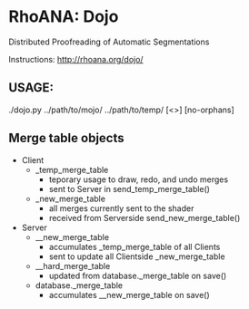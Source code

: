 RhoANA: Dojo
============

Distributed Proofreading of Automatic Segmentations

Instructions: http://rhoana.org/dojo/


## USAGE:

./dojo.py ../path/to/mojo/ ../path/to/temp/ [<<Port Number>>] [no-orphans]


## Merge table objects

- Client
	- \_temp\_merge\_table
		- teporary usage to draw, redo, and undo merges
		- sent to Server in send\_temp\_merge\_table()
	- \_new\_merge\_table
		- all merges currently sent to the shader
		- received from Serverside send\_new\_merge\_table()
- Server
	- \_\_new\_merge\_table
		- accumulates \_temp\_merge\_table of all Clients
		- sent to update all Clientside \_new\_merge\_table
	- \_\_hard\_merge\_table
		- updated from database.\_merge\_table on save()
	- database.\_merge\_table
		- accumulates \_\_new\_merge\_table on save()